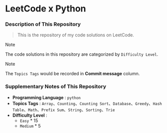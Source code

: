 # LeetCode x Python

### Description of This Repository
> This is the repository of my code solutions on LeetCode.

> [!NOTE] 
> The code solutions in this repository are categorized by `Difficulty Level`.

> [!NOTE]
> The `Topics Tags` would be recorded in **Commit message** column.

### Supplementary Notes of This Repository
- **Programming Language** : `python`
- **Topics Tags** : `Array`、`Counting`、`Counting Sort`、`Database`、`Greedy`、`Hash Table`、`Math`、`Prefix Sum`、`String`、`Sorting`、`Trie`
- **Difficulty Level** :
  - `Easy` * 15
  - `Medium` * 5
